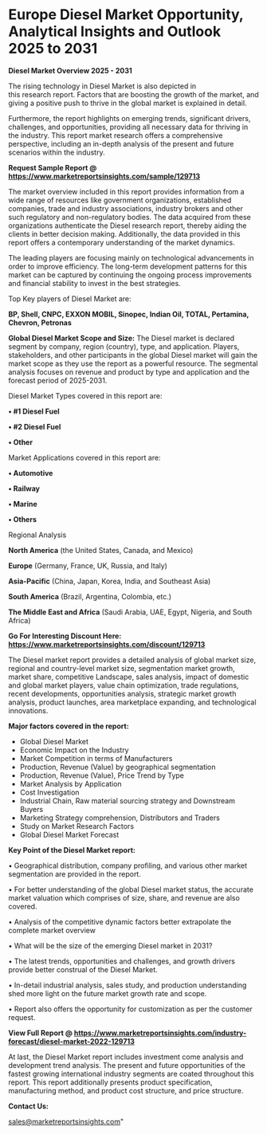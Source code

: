 # Europe Diesel Market Opportunity, Analytical Insights and Outlook 2025 to 2031

<Strong> Diesel Market Overview 2025 - 2031</strong>

The rising technology in Diesel Market is also depicted in this research report. Factors that are boosting the growth of the market, and giving a positive push to thrive in the global market is explained in detail.

Furthermore, the report highlights on emerging trends, significant drivers, challenges, and opportunities, providing all necessary data for thriving in the industry. This report market research offers a comprehensive perspective, including an in-depth analysis of the present and future scenarios within the industry.

<strong>Request Sample Report @ <a href=https://www.marketreportsinsights.com/sample/129713>https://www.marketreportsinsights.com/sample/129713</a></strong>

The market overview included in this report provides information from a wide range of resources like government organizations, established companies, trade and industry associations, industry brokers and other such regulatory and non-regulatory bodies. The data acquired from these organizations authenticate the Diesel research report, thereby aiding the clients in better decision making. Additionally, the data provided in this report offers a contemporary understanding of the market dynamics.

The leading players are focusing mainly on technological advancements in order to improve efficiency. The long-term development patterns for this market can be captured by continuing the ongoing process improvements and financial stability to invest in the best strategies.

Top Key players of Diesel Market are:

<strong>BP, Shell, CNPC, EXXON MOBIL, Sinopec, Indian Oil, TOTAL, Pertamina, Chevron, Petronas</strong>

<strong><b>Global Diesel Market Scope and Size:</b></strong>
The Diesel market is declared segment by company, region (country), type, and application. Players, stakeholders, and other participants in the global Diesel market will gain the market scope as they use the report as a powerful resource. The segmental analysis focuses on revenue and product by type and application and the forecast period of 2025-2031.

Diesel Market Types covered in this report are:

<strong>• #1 Diesel Fuel

• #2 Diesel Fuel

• Other</strong>

Market Applications covered in this report are:

<strong>• Automotive

• Railway

• Marine

• Others</strong> 

Regional Analysis

<strong>North America</strong> (the United States, Canada, and Mexico)

<strong>Europe</strong> (Germany, France, UK, Russia, and Italy)

<strong>Asia-Pacific</strong> (China, Japan, Korea, India, and Southeast Asia)

<strong>South America</strong> (Brazil, Argentina, Colombia, etc.)

<strong>The Middle East and Africa</strong> (Saudi Arabia, UAE, Egypt, Nigeria, and South Africa)

<strong>Go For Interesting Discount Here: <a href=https://www.marketreportsinsights.com/discount/129713>https://www.marketreportsinsights.com/discount/129713</a></strong>

The Diesel market report provides a detailed analysis of global market size, regional and country-level market size, segmentation market growth, market share, competitive Landscape, sales analysis, impact of domestic and global market players, value chain optimization, trade regulations, recent developments, opportunities analysis, strategic market growth analysis, product launches, area marketplace expanding, and technological innovations.

<strong><b>Major factors covered in the report:</b></strong>
<ul>
  <li>Global Diesel Market </li>
  <li>Economic Impact on the Industry</li>
  <li>Market Competition in terms of Manufacturers</li>
  <li>Production, Revenue (Value) by geographical segmentation</li>
  <li>Production, Revenue (Value), Price Trend by Type</li>
  <li>Market Analysis by Application</li>
  <li>Cost Investigation</li>
  <li>Industrial Chain, Raw material sourcing strategy and Downstream Buyers</li>
  <li>Marketing Strategy comprehension, Distributors and Traders</li>
  <li>Study on Market Research Factors</li>
  <li>Global Diesel Market Forecast</li>
</ul>

<strong><b>Key Point of the Diesel Market report:</b></strong>

• Geographical distribution, company profiling, and various other market segmentation are provided in the report.

• For better understanding of the global Diesel market status, the accurate market valuation which comprises of size, share, and revenue are also covered.

• Analysis of the competitive dynamic factors better extrapolate the complete market overview

• What will be the size of the emerging Diesel market in 2031?

• The latest trends, opportunities and challenges, and growth drivers provide better construal of the Diesel Market.

• In-detail industrial analysis, sales study, and production understanding shed more light on the future market growth rate and scope.

• Report also offers the opportunity for customization as per the customer request.

<strong><b>View Full Report @ <a href=https://www.marketreportsinsights.com/industry-forecast/diesel-market-2022-129713>https://www.marketreportsinsights.com/industry-forecast/diesel-market-2022-129713</a></b></strong>


At last, the Diesel Market report includes investment come analysis and development trend analysis. The present and future opportunities of the fastest growing international industry segments are coated throughout this report. This report additionally presents product specification, manufacturing method, and product cost structure, and price structure.

<strong>Contact Us:</strong>

sales@marketreportsinsights.com"
